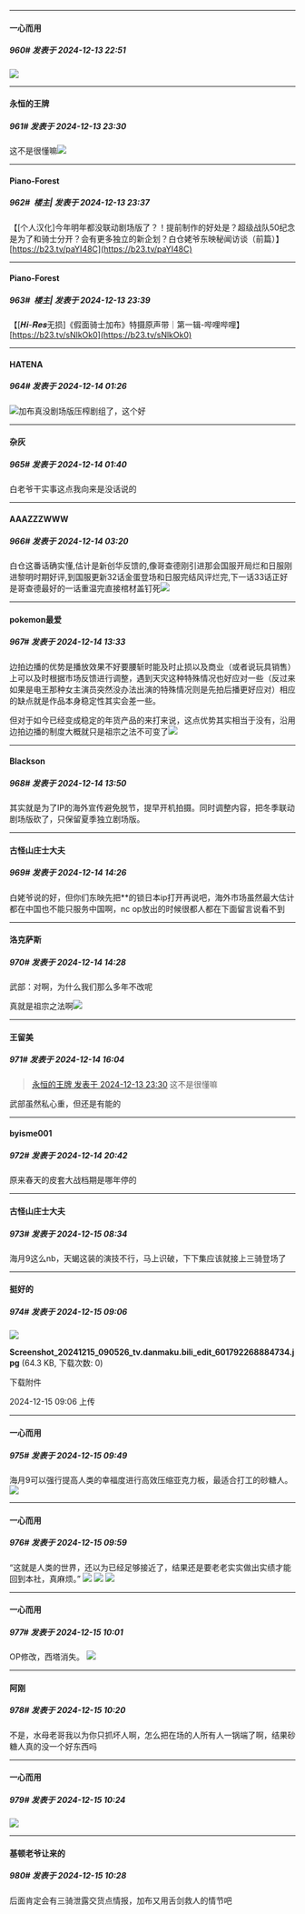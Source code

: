 ﻿
*****

####  一心而用  
##### 960#       发表于 2024-12-13 22:51

<img src="https://p.sda1.dev/20/26cccc88e3560c2cef222dc02adae8b9/image.jpg" referrerpolicy="no-referrer">


*****

####  永恒的王牌  
##### 961#       发表于 2024-12-13 23:30

这不是很懂嘛<img src="https://static.saraba1st.com/image/smiley/face2017/002.png" referrerpolicy="no-referrer">


*****

####  Piano-Forest  
##### 962#         楼主| 发表于 2024-12-13 23:37

【[个人汉化]今年明年都没联动剧场版了？！提前制作的好处是？超级战队50纪念是为了和骑士分开？会有更多独立的新企划？白仓姥爷东映秘闻访谈（前篇）】 
[https://b23.tv/paYI48C](https://b23.tv/paYI48C)

*****

####  Piano-Forest  
##### 963#         楼主| 发表于 2024-12-13 23:39

【[𝑯𝒊-𝑹𝒆𝒔无损]《假面骑士加布》特摄原声带｜第一辑-哔哩哔哩】 
[https://b23.tv/sNlkOk0](https://b23.tv/sNlkOk0)


*****

####  HATENA  
##### 964#       发表于 2024-12-14 01:26

<img src="https://static.saraba1st.com/image/smiley/face2017/067.png" referrerpolicy="no-referrer">加布真没剧场版压榨剧组了，这个好


*****

####  杂灰  
##### 965#       发表于 2024-12-14 01:40

白老爷干实事这点我向来是没话说的


*****

####  AAAZZZWWW  
##### 966#       发表于 2024-12-14 03:20

白仓这番话确实懂,估计是新创华反馈的,像哥查德刚引进那会国服开局烂和日服刚进黎明时期好评,到国服更新32话金蛋登场和日服完结风评烂完,下一话33话正好是哥查德最好的一话重温完直接棺材盖钉死<img src="https://static.saraba1st.com/image/smiley/face2017/037.png" referrerpolicy="no-referrer">


*****

####  pokemon最爱  
##### 967#       发表于 2024-12-14 13:33

边拍边播的优势是播放效果不好要腰斩时能及时止损以及商业（或者说玩具销售）上可以及时根据市场反馈进行调整，遇到天灾这种特殊情况也好应对一些（反过来如果是电王那种女主演员突然没办法出演的特殊情况则是先拍后播更好应对）相应的缺点就是作品本身稳定性其实会差一些。

但对于如今已经变成稳定的年货产品的来打来说，这点优势其实相当于没有，沿用边拍边播的制度大概就只是祖宗之法不可变了<img src="https://static.saraba1st.com/image/smiley/face2017/067.png" referrerpolicy="no-referrer">


*****

####  Blackson  
##### 968#       发表于 2024-12-14 13:50

其实就是为了IP的海外宣传避免脱节，提早开机拍摄。同时调整内容，把冬季联动剧场版砍了，只保留夏季独立剧场版。


*****

####  古怪山庄士大夫  
##### 969#       发表于 2024-12-14 14:26

白姥爷说的好，但你们东映先把**的锁日本ip打开再说吧，海外市场虽然最大估计都在中国也不能只服务中国啊，nc op放出的时候很都人都在下面留言说看不到


*****

####  洛克萨斯  
##### 970#       发表于 2024-12-14 14:28

武部：对啊，为什么我们那么多年不改呢

真就是祖宗之法啊<img src="https://static.saraba1st.com/image/smiley/face2017/254.png" referrerpolicy="no-referrer">


*****

####  王留美  
##### 971#       发表于 2024-12-14 16:04

<blockquote><a href="httphttps://bbs.saraba1st.com/2b/forum.php?mod=redirect&amp;goto=findpost&amp;pid=66920838&amp;ptid=2183166" target="_blank">永恒的王牌 发表于 2024-12-13 23:30</a>
 这不是很懂嘛</blockquote>
武部虽然私心重，但还是有能的


*****

####  byisme001  
##### 972#       发表于 2024-12-14 20:42

原来春天的皮套大战档期是哪年停的


*****

####  古怪山庄士大夫  
##### 973#       发表于 2024-12-15 08:34

海月9这么nb，天蝎这装的演技不行，马上识破，下下集应该就接上三骑登场了


*****

####  挺好的  
##### 974#       发表于 2024-12-15 09:06

<img src="https://img.saraba1st.com/forum/202412/15/090631ydi9hqu9gh99yq1z.jpg" referrerpolicy="no-referrer">

<strong>Screenshot_20241215_090526_tv.danmaku.bili_edit_601792268884734.jpg</strong> (64.3 KB, 下载次数: 0)

下载附件

2024-12-15 09:06 上传


*****

####  一心而用  
##### 975#       发表于 2024-12-15 09:49

海月9可以强行提高人类的幸福度进行高效压缩亚克力板，最适合打工的砂糖人。
<img src="https://p.sda1.dev/20/6a93a1a4a77e3cef176dc97281d44694/image.jpg" referrerpolicy="no-referrer">


*****

####  一心而用  
##### 976#       发表于 2024-12-15 09:59

“这就是人类的世界，还以为已经足够接近了，结果还是要老老实实做出实绩才能回到本社，真麻烦。”
<img src="https://p.sda1.dev/20/3e547703d49c3c5b97900e24b002454e/image.jpg" referrerpolicy="no-referrer">
<img src="https://p.sda1.dev/20/9381a81d55f596c7e9783796fa1a7bd5/image.jpg" referrerpolicy="no-referrer">
<img src="https://p.sda1.dev/20/389ea5ccf1e358a0fc2039dde2e2a75c/image.jpg" referrerpolicy="no-referrer">

*****

####  一心而用  
##### 977#       发表于 2024-12-15 10:01

OP修改，西塔消失。
<img src="https://p.sda1.dev/20/17223041d16bf0a891ad8190aae829aa/image.jpg" referrerpolicy="no-referrer">


*****

####  阿刚  
##### 978#       发表于 2024-12-15 10:20

不是，水母老哥我以为你只抓坏人啊，怎么把在场的人所有人一锅端了啊，结果砂糖人真的没一个好东西吗


*****

####  一心而用  
##### 979#       发表于 2024-12-15 10:24

<img src="https://p.sda1.dev/20/75132fab18d85f77c49bba74233c3eec/image.jpg" referrerpolicy="no-referrer">


*****

####  基顿老爷让来的  
##### 980#       发表于 2024-12-15 10:28

后面肯定会有三骑泄露交货点情报，加布又用舌剑救人的情节吧

